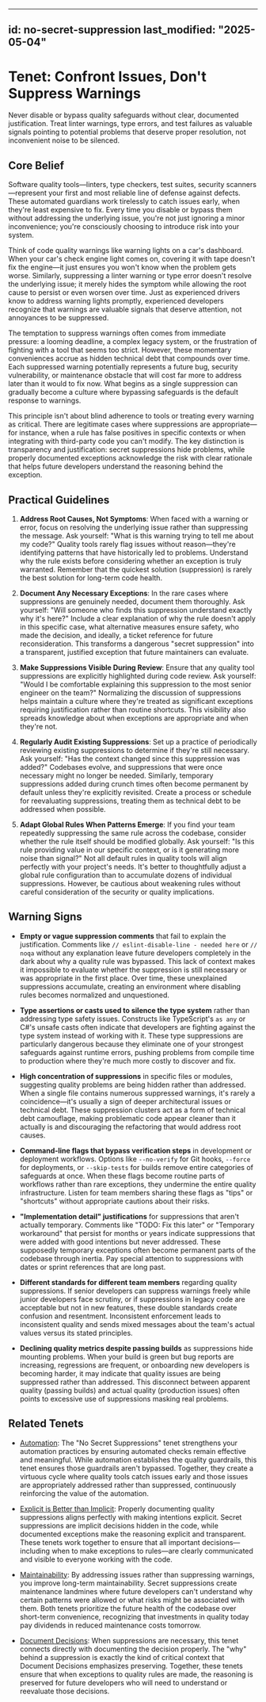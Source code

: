 ______________________________________________________________________

## id: no-secret-suppression last_modified: "2025-05-04"

# Tenet: Confront Issues, Don't Suppress Warnings

Never disable or bypass quality safeguards without clear, documented justification. Treat linter warnings, type errors, and test failures as valuable signals pointing to potential problems that deserve proper resolution, not inconvenient noise to be silenced.

## Core Belief

Software quality tools—linters, type checkers, test suites, security scanners—represent your first and most reliable line of defense against defects. These automated guardians work tirelessly to catch issues early, when they're least expensive to fix. Every time you disable or bypass them without addressing the underlying issue, you're not just ignoring a minor inconvenience; you're consciously choosing to introduce risk into your system.

Think of code quality warnings like warning lights on a car's dashboard. When your car's check engine light comes on, covering it with tape doesn't fix the engine—it just ensures you won't know when the problem gets worse. Similarly, suppressing a linter warning or type error doesn't resolve the underlying issue; it merely hides the symptom while allowing the root cause to persist or even worsen over time. Just as experienced drivers know to address warning lights promptly, experienced developers recognize that warnings are valuable signals that deserve attention, not annoyances to be suppressed.

The temptation to suppress warnings often comes from immediate pressure: a looming deadline, a complex legacy system, or the frustration of fighting with a tool that seems too strict. However, these momentary conveniences accrue as hidden technical debt that compounds over time. Each suppressed warning potentially represents a future bug, security vulnerability, or maintenance obstacle that will cost far more to address later than it would to fix now. What begins as a single suppression can gradually become a culture where bypassing safeguards is the default response to warnings.

This principle isn't about blind adherence to tools or treating every warning as critical. There are legitimate cases where suppressions are appropriate—for instance, when a rule has false positives in specific contexts or when integrating with third-party code you can't modify. The key distinction is transparency and justification: secret suppressions hide problems, while properly documented exceptions acknowledge the risk with clear rationale that helps future developers understand the reasoning behind the exception.

## Practical Guidelines

1. **Address Root Causes, Not Symptoms**: When faced with a warning or error, focus on resolving the underlying issue rather than suppressing the message. Ask yourself: "What is this warning trying to tell me about my code?" Quality tools rarely flag issues without reason—they're identifying patterns that have historically led to problems. Understand why the rule exists before considering whether an exception is truly warranted. Remember that the quickest solution (suppression) is rarely the best solution for long-term code health.

1. **Document Any Necessary Exceptions**: In the rare cases where suppressions are genuinely needed, document them thoroughly. Ask yourself: "Will someone who finds this suppression understand exactly why it's here?" Include a clear explanation of why the rule doesn't apply in this specific case, what alternative measures ensure safety, who made the decision, and ideally, a ticket reference for future reconsideration. This transforms a dangerous "secret suppression" into a transparent, justified exception that future maintainers can evaluate.

1. **Make Suppressions Visible During Review**: Ensure that any quality tool suppressions are explicitly highlighted during code review. Ask yourself: "Would I be comfortable explaining this suppression to the most senior engineer on the team?" Normalizing the discussion of suppressions helps maintain a culture where they're treated as significant exceptions requiring justification rather than routine shortcuts. This visibility also spreads knowledge about when exceptions are appropriate and when they're not.

1. **Regularly Audit Existing Suppressions**: Set up a practice of periodically reviewing existing suppressions to determine if they're still necessary. Ask yourself: "Has the context changed since this suppression was added?" Codebases evolve, and suppressions that were once necessary might no longer be needed. Similarly, temporary suppressions added during crunch times often become permanent by default unless they're explicitly revisited. Create a process or schedule for reevaluating suppressions, treating them as technical debt to be addressed when possible.

1. **Adapt Global Rules When Patterns Emerge**: If you find your team repeatedly suppressing the same rule across the codebase, consider whether the rule itself should be modified globally. Ask yourself: "Is this rule providing value in our specific context, or is it generating more noise than signal?" Not all default rules in quality tools will align perfectly with your project's needs. It's better to thoughtfully adjust a global rule configuration than to accumulate dozens of individual suppressions. However, be cautious about weakening rules without careful consideration of the security or quality implications.

## Warning Signs

- **Empty or vague suppression comments** that fail to explain the justification. Comments like `// eslint-disable-line - needed here` or `// noqa` without any explanation leave future developers completely in the dark about why a quality rule was bypassed. This lack of context makes it impossible to evaluate whether the suppression is still necessary or was appropriate in the first place. Over time, these unexplained suppressions accumulate, creating an environment where disabling rules becomes normalized and unquestioned.

- **Type assertions or casts used to silence the type system** rather than addressing type safety issues. Constructs like TypeScript's `as any` or C#'s unsafe casts often indicate that developers are fighting against the type system instead of working with it. These type suppressions are particularly dangerous because they eliminate one of your strongest safeguards against runtime errors, pushing problems from compile time to production where they're much more costly to discover and fix.

- **High concentration of suppressions** in specific files or modules, suggesting quality problems are being hidden rather than addressed. When a single file contains numerous suppressed warnings, it's rarely a coincidence—it's usually a sign of deeper architectural issues or technical debt. These suppression clusters act as a form of technical debt camouflage, making problematic code appear cleaner than it actually is and discouraging the refactoring that would address root causes.

- **Command-line flags that bypass verification steps** in development or deployment workflows. Options like `--no-verify` for Git hooks, `--force` for deployments, or `--skip-tests` for builds remove entire categories of safeguards at once. When these flags become routine parts of workflows rather than rare exceptions, they undermine the entire quality infrastructure. Listen for team members sharing these flags as "tips" or "shortcuts" without appropriate cautions about their risks.

- **"Implementation detail" justifications** for suppressions that aren't actually temporary. Comments like "TODO: Fix this later" or "Temporary workaround" that persist for months or years indicate suppressions that were added with good intentions but never addressed. These supposedly temporary exceptions often become permanent parts of the codebase through inertia. Pay special attention to suppressions with dates or sprint references that are long past.

- **Different standards for different team members** regarding quality suppressions. If senior developers can suppress warnings freely while junior developers face scrutiny, or if suppressions in legacy code are acceptable but not in new features, these double standards create confusion and resentment. Inconsistent enforcement leads to inconsistent quality and sends mixed messages about the team's actual values versus its stated principles.

- **Declining quality metrics despite passing builds** as suppressions hide mounting problems. When your build is green but bug reports are increasing, regressions are frequent, or onboarding new developers is becoming harder, it may indicate that quality issues are being suppressed rather than addressed. This disconnect between apparent quality (passing builds) and actual quality (production issues) often points to excessive use of suppressions masking real problems.

## Related Tenets

- [Automation](automation.md): The "No Secret Suppressions" tenet strengthens your automation practices by ensuring automated checks remain effective and meaningful. While automation establishes the quality guardrails, this tenet ensures those guardrails aren't bypassed. Together, they create a virtuous cycle where quality tools catch issues early and those issues are appropriately addressed rather than suppressed, continuously reinforcing the value of the automation.

- [Explicit is Better than Implicit](explicit-over-implicit.md): Properly documenting quality suppressions aligns perfectly with making intentions explicit. Secret suppressions are implicit decisions hidden in the code, while documented exceptions make the reasoning explicit and transparent. These tenets work together to ensure that all important decisions—including when to make exceptions to rules—are clearly communicated and visible to everyone working with the code.

- [Maintainability](maintainability.md): By addressing issues rather than suppressing warnings, you improve long-term maintainability. Secret suppressions create maintenance landmines where future developers can't understand why certain patterns were allowed or what risks might be associated with them. Both tenets prioritize the future health of the codebase over short-term convenience, recognizing that investments in quality today pay dividends in reduced maintenance costs tomorrow.

- [Document Decisions](document-decisions.md): When suppressions are necessary, this tenet connects directly with documenting the decision properly. The "why" behind a suppression is exactly the kind of critical context that Document Decisions emphasizes preserving. Together, these tenets ensure that when exceptions to quality rules are made, the reasoning is preserved for future developers who will need to understand or reevaluate those decisions.

